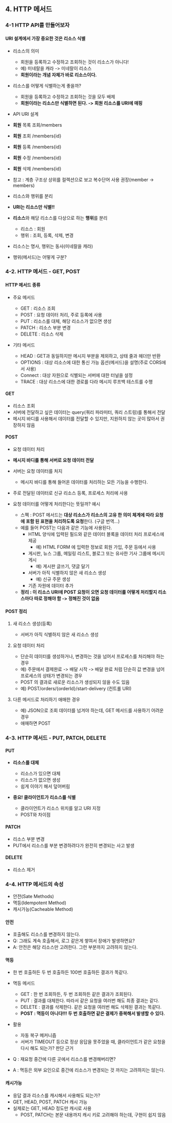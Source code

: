 ## 4. HTTP 메서드

### 4-1 HTTP API를 만들어보자

#### URI 설계에서 가장 중요한 것은 리소스 식별

* 리소스의 의미
    * 회원을 등록하고 수정하고 조회하는 것이 리소스가 아니다!
    * 예) 미네랄을 캐라 -> 미네랄이 리소스
    * **회원이라는 개념 자체가 바로 리소스이다.**

* 리소스를 어떻게 식별하는게 좋을까?
    * 회원을 등록하고 수정하고 조회하는 것을 모두 배제
    * **회원이라는 리소스만 식별하면 된다. -> 회원 리소스를 URI에 매핑**

* API URI 설계
* **회원** 목록 조회/members
* **회원** 조회 /members{id}
* **회원** 등록 /members{id}
* **회원** 수정 /members{id}
* **회원** 삭제 /members{id}
* 참고 : 계층 구조상 상위를 컬렉션으로 보고 복수단어 사용 권장(member -> members)

* 리소스와 행위를 분리
* **URI는 리소스만 식별!!**
* **리소스**와 해당 리소스를 다상으로 하는 **행위**를 분리
    * 리소스 : 회원
    * 행위 : 조회, 등록, 삭제, 변경

* 리소스는 명사, 행위는 동사(미네랄을 캐라)
* 행위(메서드)는 어떻게 구분?

### 4-2. HTTP 메서드 - GET, POST

#### HTTP 메서드 종류

* 주요 메서드
    * GET : 리소스 조회
    * POST : 요청 데이터 처리, 주로 등록에 사용
    * PUT : 리소스를 대체, 해당 리소스가 없으면 생성
    * PATCH : 리소스 부분 변경
    * DELETE : 리소스 삭제

* 기타 메서드
    * HEAD : GET과 동일하지만 메시지 부분을 제외하고, 상태 줄과 헤더만 반환
    * OPTIONS : 대상 리소스에 대한 통신 가능 옵션(메서드)을 설명(주로 CORS에서 사용)
    * Connect : 대상 자원으로 식별되는 서버에 대한 터널을 설정
    * TRACE : 대상 리소스에 대한 경로를 다라 메시지 루프백 테스트를 수행

#### GET

* 리소스 조회
* 서버에 전달하고 싶은 데이터는 query(쿼리 파라미터, 쿼리 스트링)를 통해서 전달
* 메시지 바디를 사용해서 데이터를 전달할 수 있지만, 지원하지 않는 곳이 많아서 권장하지 않음

#### POST

* 요청 데이터 처리
* **메시지 바디를 통해 서버로 요청 데이터 전달**
* 서버는 요청 데이터를 처지
    * 메시지 바디를 통해 들어온 데이터를 처리하는 모든 기능을 수행한다.

* 주로 전달된 데이터로 신규 리소스 등록, 프로세스 처리에 사용

* 요청 데이터를 어떻게 처리한다는 뜻일까? 예시
    * 스펙 : POST 메서드는 **대상 리소스가 리소스의 고유 한 의미 체계에 따라 요청에 포함 된 표현을 처리하도록 요청**한다. (구글 번역...)
    * 예를 들어 POST는 다음과 같은 기능에 사용된다.
        * HTML 양식에 입력된 필드와 같은 데이터 블록을 데이터 처리 프로세스에 제공
            * 예) HTML FORM 에 입력한 정보로 회원 가입, 주문 등에서 사용
        * 게시판, 뉴스 그룹, 메일링 리스트, 블로그 또는 유사한 기사 그룹에 메시지 게시
            * 예) 게시판 글쓰기, 댓글 달기
        * 서버가 아직 식별하지 않은 새 리소스 생성
            * 예) 신규 주문 생성
        * 기존 자원에 데이터 추가
    * **정리 : 이 리소스 URI에 POST 요청이 오면 요청 데이터를 어떻게 처리할지 리소스마다 따로 정해야 함 -> 정해진 것이 없음**

#### POST 정리

1. 새 리소스 생성(등록)
    * 서버가 아직 식별하지 않은 새 리소스 생성

2. 요청 데이터 처리
    * 단순히 데이터를 생성하거나, 변경하는 것을 넘어서 프로세스를 처리해야 하는 경우
    * 예) 주문에서 결제완료 -> 배달 시작 -> 배달 완료 처럼 단순히 값 변경을 넘어 프로세스의 상태가 변경되는 경우
    * POST 의 결과로 새로운 리소스가 생성되지 않을 수도 있음
    * 예) POST/orders/{orderId}/start-delivery (컨트롤 URI)

3. 다른 메서드로 처리하기 애매한 경우
    * 예) JSON으로 조회 데이터를 넘겨야 하는데, GET 메서드를 사용하기 어려운 경우
    * 애매하면 POST

### 4-3. HTTP 메서드 - PUT, PATCH, DELETE

#### PUT

* **리소스를 대체**
    * 리소스가 있으면 대체
    * 리소스가 없으면 생성
    * 쉽게 이야기 해서 덮어버림

* **중요! 클라이언트가 리소스를 식별**
    * 클라이언트가 리소스 위치를 알고 URI 지정
    * POST와 차이점

#### PATCH

* 리소스 부분 변경
* PUT에서 리소스를 부분 변경하려다가 완전히 변경되는 사고 발생

#### DELETE

* 리소스 제거

### 4-4. HTTP 메서드의 속성

* 안전(Sate Methods)
* 멱등(Idempotent Method)
* 캐시가능(Cacheable Method)

#### 안전

* 호출해도 리소스를 변경하지 않는다.
* Q: 그래도 계속 호출해서, 로그 같은게 쌓여서 장애가 발생하면요?
* A: 안전은 해당 리소스만 고려한다. 그런 부분까지 고려하지 않는다.

#### 멱등

* 한 번 호출하든 두 번 호출하든 100번 호출하든 결과가 똑같다.
* 멱등 메서드
    * GET : 한 번 조회하든, 두 번 조회하든 같은 결과가 조회된다.
    * PUT : 결과를 대체한다. 따라서 같은 요청을 여러번 해도 최종 결과는 같다.
    * DELETE : 결과를 삭제한다. 같은 요청을 여러번 해도 삭제된 결과는 똑같다.
    * **POST : 멱등이 아니다!!! 두 번 호출하면 같은 결제가 중복해서 발생할 수 있다.**

* 활용
    * 자동 복구 메커니즘
    * 서버가 TIMEOUT 등으로 정상 응답을 못주었을 때, 클라이언트가 같은 요청을 다시 해도 되는가? 판단 근거

* Q : 재요청 중간에 다른 곳에서 리소스를 변경해버리면?
* A : 멱등은 외부 요인으로 중간에 리소스가 변경되는 것 까지는 고려하지는 않는다.

#### 캐시가능

* 응답 결과 리소스를 캐시해서 사용해도 되는가?
* GET, HEAD, POST, PATCH 캐시 가능
* 실제로는 GET, HEAD 정도만 캐시로 사용
    * POST, PATCH는 본문 내용까지 캐시 키로 고려해야 하는데, 구현이 쉽지 않음